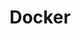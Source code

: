 ---
created: '2025-09-16T15:05:15.653110'
modified: '2025-09-17T15:33:51.729434'
ship_factor: 5
subtype: mcp-servers
tags: []
title: Docker
type: tool
version: 1
---